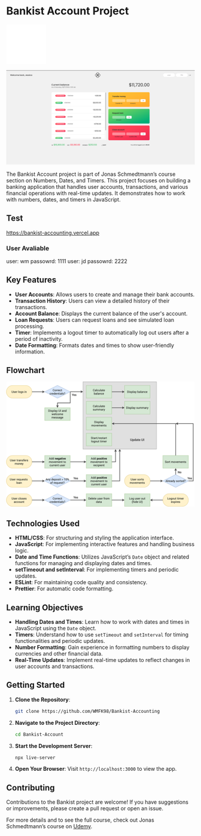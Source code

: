 # Bankist Account Project

![logo.png](icon.png)

![app.png](bankist-app.png)

The Bankist Account project is part of Jonas Schmedtmann’s course section on Numbers, Dates, and Timers. This project focuses on building a banking application that handles user accounts, transactions, and various financial operations with real-time updates. It demonstrates how to work with numbers, dates, and timers in JavaScript.

## Test

https://bankist-accounting.vercel.app

### User Avaliable
user: wm passowrd: 1111
user: jd passowrd: 2222

## Key Features

- **User Accounts**: Allows users to create and manage their bank accounts.
- **Transaction History**: Users can view a detailed history of their transactions.
- **Account Balance**: Displays the current balance of the user's account.
- **Loan Requests**: Users can request loans and see simulated loan processing.
- **Timer**: Implements a logout timer to automatically log out users after a period of inactivity.
- **Date Formatting**: Formats dates and times to show user-friendly information.

## Flowchart

![flow.png](Bankist-flowchart.png)

## Technologies Used

- **HTML/CSS**: For structuring and styling the application interface.
- **JavaScript**: For implementing interactive features and handling business logic.
- **Date and Time Functions**: Utilizes JavaScript’s `Date` object and related functions for managing and displaying dates and times.
- **setTimeout and setInterval**: For implementing timers and periodic updates.
- **ESLint**: For maintaining code quality and consistency.
- **Prettier**: For automatic code formatting.

## Learning Objectives

- **Handling Dates and Times**: Learn how to work with dates and times in JavaScript using the `Date` object.
- **Timers**: Understand how to use `setTimeout` and `setInterval` for timing functionalities and periodic updates.
- **Number Formatting**: Gain experience in formatting numbers to display currencies and other financial data.
- **Real-Time Updates**: Implement real-time updates to reflect changes in user accounts and transactions.

## Getting Started

1. **Clone the Repository**: 

    ```bash
    git clone https://github.com/WMFK98/Bankist-Accounting
    ```

2. **Navigate to the Project Directory**: 

    ```bash
    cd Bankist-Account
    ```

3. **Start the Development Server**: 

    ```bash
    npx live-server
    ```

4. **Open Your Browser**: Visit `http://localhost:3000` to view the app.

## Contributing

Contributions to the Bankist project are welcome! If you have suggestions or improvements, please create a pull request or open an issue.

For more details and to see the full course, check out Jonas Schmedtmann’s course on [Udemy](https://www.udemy.com/course/advanced-css-and-sass/).
